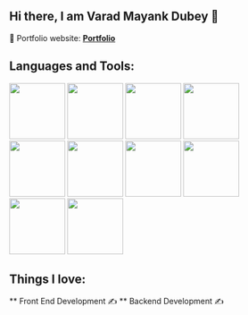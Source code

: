 ## Hi there, I am Varad Mayank Dubey 👋

🎯 Portfolio website: **[Portfolio](https://mayankdubey23.github.io/Portfolio/)**

## Languages and Tools:
<img src="https://github.com/user-attachments/assets/cd240794-818c-4b11-8233-5ad0700b9488" width="100" height="100">
<img src="https://github.com/user-attachments/assets/ea2f5df7-cba9-4b36-8e2e-efa2fb0684f7" width="100" height="100">
<img src="https://github.com/user-attachments/assets/e72b4a47-0efa-4083-acb5-ccca7750e1f7" width="100" height="100">
<img src="https://github.com/user-attachments/assets/ad406a5a-d30a-4a6f-8954-7357dcd83999" width="100" height="100">
<img src="https://github.com/user-attachments/assets/848507bf-9309-4b77-97c2-29a5fd4540f5" width="100" height="100">
<img src="https://github.com/user-attachments/assets/c3f58b11-bbb8-4dc1-a3fc-9006eb3b8fe6" width="100" height="100">
<img src="https://github.com/user-attachments/assets/7b66621a-5e3b-4278-a886-c72c98fa0dc1" width="100" height="100">
<img src="https://github.com/user-attachments/assets/8758e178-6e14-40ea-a093-d0f1b3acfec6" width="100" height="100">
<img src="https://github.com/user-attachments/assets/884eec84-3336-47e0-b114-41571a7e9f9b" width="100" height="100">
<img src="https://github.com/user-attachments/assets/457415c8-649b-4ce7-952d-5c3afbe5090c" width="100" height="100">

## Things I love:

** Front End Development ✍️
** Backend Development ✍️












